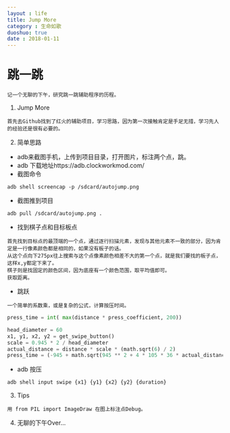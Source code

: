 ```yaml
---
layout : life
title: Jump More
category : 生命如歌
duoshuo: true
date : 2018-01-11
---
```


# 跳一跳

```
记一个无聊的下午，研究跳一跳辅助程序的历程。
```
1. Jump More
```
首先去Github找到了红火的辅助项目，学习思路，因为第一次接触肯定是手足无措，学习先人的经验还是很有必要的。
```

2. 简单思路
* adb来截图手机，上传到项目目录，打开图片，标注两个点，跳。
* adb 下载地址https://adb.clockworkmod.com/
* 截图命令 
```
adb shell screencap -p /sdcard/autojump.png
```
* 截图推到项目
```
adb pull /sdcard/autojump.png .
```
* 找到棋子点和目标板点
```
首先找到目标点的最顶端的一个点，通过逐行扫描元素，发现与其他元素不一致的部分，因为肯定是一行像素颜色都是相同的，如果没有板子的话。
从这个点向下275px往上搜索与这个点像素颜色相差不大的第一个点，就是我们要找的板子点，这样x,y都定下来了。
棋子则是找固定的颜色区间，因为底座有一个颜色范围，取平均值即可。
获取距离。
```
* 跳跃
```
一个简单的系数乘，或是复杂的公式，计算按压时间。
```
```python
press_time = int( max(distance * press_coefficient, 200))
```
```python
head_diameter = 60
x1, y1, x2, y2 = get_swipe_button()
scale = 0.945 * 2 / head_diameter
actual_distance = distance * scale * (math.sqrt(6) / 2)
press_time = (-945 + math.sqrt(945 ** 2 + 4 * 105 * 36 * actual_distance)) / (2 * 105) * 1000
```

* adb 按压
```cmd
adb shell input swipe {x1} {y1} {x2} {y2} {duration}
```

3. Tips
```
用 from PIL import ImageDraw 在图上标注点Debug。
```

4. 无聊的下午Over...
